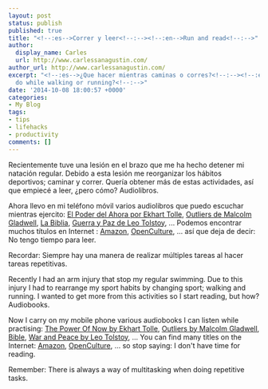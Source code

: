 ```yaml
---
layout: post
status: publish
published: true
title: "<!--:es-->Correr y leer<!--:--><!--:en-->Run and read<!--:-->"
author:
  display_name: Carles
  url: http://www.carlessanagustin.com/
author_url: http://www.carlessanagustin.com/
excerpt: "<!--:es-->¿Que hacer mientras caminas o corres?<!--:--><!--:en-->What to
  do while walking or running?<!--:-->"
date: '2014-10-08 18:00:57 +0000'
categories:
- My Blog
tags:
- tips
- lifehacks
- productivity
comments: []
---
```

<p><!--:es-->Recientemente tuve una lesi&oacute;n en el brazo que me ha hecho detener mi nataci&oacute;n regular. Debido a esta lesi&oacute;n me reorganizar los&nbsp;h&aacute;bitos deportivos; caminar y correr. Quer&iacute;a obtener m&aacute;s de estas actividades, as&iacute; que empiec&eacute; a leer, &iquest;pero c&oacute;mo? Audiolibros.</p>
<p>Ahora llevo en mi tel&eacute;fono m&oacute;vil varios audiolibros que puedo escuchar mientras ejercito: <a title="The Power Of Now by Ekhart Tolle" href="http://en.wikipedia.org/wiki/The_Power_of_Now" target="_blank">El Poder del Ahora por Ekhart Tolle</a>, <a title="Outliers by Malcolm Gladwell" href="http://en.wikipedia.org/wiki/Outliers_(book)" target="_blank">Outliers de Malcolm Gladwell</a>, <a title="Bible" href="http://en.wikipedia.org/wiki/Bible" target="_blank">La Biblia</a>, <a title="War and Peace by Leo Tolstoy" href="http://en.wikipedia.org/wiki/War_and_Peace" target="_blank">Guerra y Paz de Leo Tolstoy</a>, ... Podemos encontrar muchos t&iacute;tulos en Internet : <a title="Amazon Audiobooks" href="http://www.amazon.com/b/ref=nav_shopall_aud_bks?ie=UTF8&amp;node=2402172011" target="_blank">Amazon</a>, <a title="OpenCulture Free Audiobooks" href="http://www.openculture.com/freeaudiobooks" target="_blank">OpenCulture</a>, ... as&iacute; que deja de decir: No tengo tiempo para leer.</p>
<p>Recordar: Siempre hay una manera de realizar m&uacute;ltiples tareas al hacer tareas repetitivas.<!--:--><!--:en-->
<p>Recently I had an arm injury that stop my regular swimming. Due to this injury I had to rearrange my sport habits by changing sport; walking and running. I wanted to get more from this activities so I start reading, but how? Audiobooks.</p>
<p>Now I carry on my mobile phone various audiobooks I can listen while practising: <a title="The Power Of Now by Ekhart Tolle" href="http://en.wikipedia.org/wiki/The_Power_of_Now" target="_blank">The Power Of Now by Ekhart Tolle</a>, <a title="Outliers by Malcolm Gladwell" href="http://en.wikipedia.org/wiki/Outliers_(book)" target="_blank">Outliers by Malcolm Gladwell</a>, <a title="Bible" href="http://en.wikipedia.org/wiki/Bible" target="_blank">Bible</a>, <a title="War and Peace by Leo Tolstoy" href="http://en.wikipedia.org/wiki/War_and_Peace" target="_blank">War and Peace by Leo Tolstoy</a>, ... You can find many titles on the Internet: <a title="Amazon Audiobooks" href="http://www.amazon.com/b/ref=nav_shopall_aud_bks?ie=UTF8&amp;node=2402172011" target="_blank">Amazon</a>, <a title="OpenCulture Free Audiobooks" href="http://www.openculture.com/freeaudiobooks" target="_blank">OpenCulture</a>, ... so stop saying: I don't have time for reading.</p>
<p>Remember: There is always a way of multitasking when doing repetitive tasks.</p>
<p><!--:--></p>
